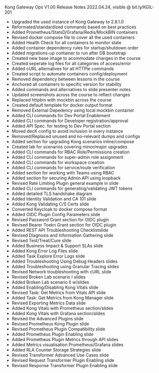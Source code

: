  Kong Gateway Ops V1.00 Release Notes
 2022.04.24, visible @ bit.ly/KGIL-201
 
- Upgraded the used instance of Kong Gateway to 2.8.1.0
- Reformated/standardized commands based on best practices
- Added Prometheus/StatsD/Grafana/Redis/MockBIN containers
- Revised docker compose file to cover all the used containers
- Added Health Check for all containers to monitor state
- Added container dependency rules for startup/shutdown order  
- Added migrations-up container to run after DB bootstrap
- Created new base image to acommodate changes in the course
- Created seperate log files for all categories of access/error
- Added cURL alternatives for all HTTPie commands
- Created script to automate containers config/deployment 
- Removed dependency between lessons in the course
- Anchored all containers to specific version for stability
- Added commands and alternatives to slide presenter notes
- Updated screenshots across the course to reflect changes
- Replaced httpbin with mockbin across the course
- Created default template for docker output format
- Removed External Depedency using local mockbin container
- Added CLI commands for Dev Portal Enablement 
- Added CLI commands for Developer registration/approval
- Added API Spec. for testing to Dev Portal section
- Moved decK config to avoid inclusion in every instance
- Removed/Replaced unused and no-relevant dumps and configs
- Added section for upgrading Kong scenarios inline/compose
- Created lab for scenarios covering minor/major upgrades
- Added CLI commands for RBAC Role/Permissions creation
- Added CLI commands for super-admin role assignment
- Added CLI commands for workspace creation
- Added CLI commands for service/route verification
- Added section for working with Teams using RBAC
- Added section for securing Admin API using loopback
- Revised Rate Limiting Plugin general example in slide
- Added CLI commands for generating/validating JWT tokens
- Added detailed TLS handshake diagram
- Added Identity Validation and CA 101 slide
- Added Kong Validating C/S Certs slide
- Converted Keycloak to docker compose format
- Added OIDC Plugin Config Parameters slide
- Revised Password Grant section for OIDC plugin
- Revised Bearer Toekn Grant section for OIDC plugin
- Added REST API Troubleshooting Checklistslide
- Revised Diagnosis and Information Gathering slide
- Revised Test/Treat/Cure slide
- Added Business Impact & Support SLAs slide
- Added Kong Error Log Files slide
- Added Task Explore Error Logs slide
- Added Troubleshooting Using Debug Headers slides
- Added Troubleshooting using Granular Tracing slides
- Revised Network troubleshooting with cURL slide
- Revised Broken Lab scenario I slides
- Added Broken Lab scenario II w/slides
- Added Enabling/Disabling Kong Vitals slide
- Revised Task: Get Metrics from Vitals API slide
- Added Task: Get Metrics from Kong Manager slide
- Revised Exporting Metrics Data slide
- Added Kong Vitals with Prometheus section/slides
- Added Kong Vitals with Grafana section/slides
- Revised the Advanced Plugins slide
- Revised Prometheus Kong Plugin slide
- Revised Prometheus Plugin Compatibility slide
- Added Prometheus Plugin Enabling slide
- Added Prometheus Plugin Metrics through API slides
- Added Metrics visualisation Prometheus/Grafana slides
- Added RLA Counter Storage Strategies slide
- Revised Transformer Advanced Use Cases slide
- Revised Request Transformer Plugin Enabling slide
- Revised Response Transformer Plugin Enabling slide